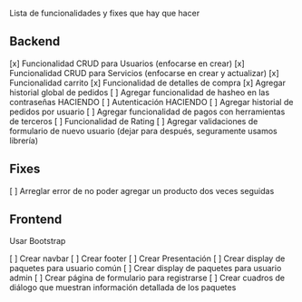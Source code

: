 Lista de funcionalidades y fixes que hay que hacer

## Backend

[x] Funcionalidad CRUD para Usuarios (enfocarse en crear)
[x] Funcionalidad CRUD para Servicios (enfocarse en crear y actualizar)
[x] Funcionalidad carrito
[x] Funcionalidad de detalles de compra
[x] Agregar historial global de pedidos
[ ] Agregar funcionalidad de hasheo en las contraseñas HACIENDO
[ ] Autenticación HACIENDO 
[ ] Agregar historial de pedidos por usuario
[ ] Agregar funcionalidad de pagos con herramientas de terceros
[ ] Funcionalidad de Rating
[ ] Agregar validaciones de formulario de nuevo usuario (dejar para después, seguramente usamos librería)

## Fixes
[ ] Arreglar error de no poder agregar un producto dos veces seguidas

## Frontend

Usar Bootstrap

[ ] Crear navbar
[ ] Crear footer
[ ] Crear Presentación
[ ] Crear display de paquetes para usuario común
[ ] Crear display de paquetes para usuario admin
[ ] Crear página de formulario para registrarse
[ ] Crear cuadros de diálogo que muestran información detallada de los paquetes
